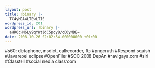 ```yaml
---
layout: post
title: !binary |-
  TC4yMDA4LTEwLTI0
wordpress_id: 201
wordpress_url: !binary |-
  aHR0cHM6Ly9qYWt1dC5pcy8/cD0yMDE=
date: 2008-10-26 02:02:54.000000000 +00:00
---
```

#s60: dictaphone, msdict, callrecorder, ftp
#pngcrush
#Respond squish
#Javarebel eclipse
#OpenFiler
#SOC 2008 DepAn
#navigaya.com
#siri
#Classtell
#social media classroom
